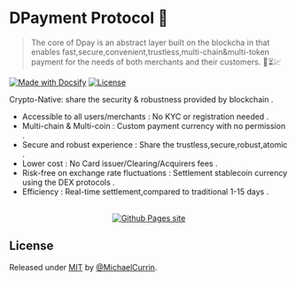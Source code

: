 # DPayment Protocol :star2:

> The core of Dpay is an abstract layer built on the blockcha in that enables fast,secure,convenient,trustless,multi-chain&multi-token payment for the needs of both merchants and their customers. :repeat_one::hourglass_flowing_sand::chart:

[![Made with Docsify](https://img.shields.io/badge/docs-docsifyJS-blue)](https://docsify.js.org/ "Go to Docsify homepage")
[![License](https://img.shields.io/badge/License-MIT-blue)](#license "Go to License section")


<div align="center">
    <a href="https://dpay.systems>
        <img width="250" src="/logo.png"
            alt="DPayment logo" 
            title="Go to dpayment's docs site">
    </a>
</div>


Crypto-Native: share the security & robustness provided by blockchain .
- Accessible to all users/merchants : No KYC or registration needed .
- Multi-chain & Multi-coin : Custom payment currency with no permission .
- Secure and robust experience : Share the trustless,secure,robust,atomic .
- Lower cost : No Card issuer/Clearing/Acquirers fees .
- Risk-free on exchange rate fluctuations : Settlement stablecoin currency using the DEX protocols . 
- Efficiency : Real-time settlement,compared to traditional 1-15 days .

<br>

<div align="center">
    <a href="https://github.com/dpay-systems">
        <img src="https://img.shields.io/badge/View-Documentation-f967f9?style=for-the-badge" 
            alt="Github Pages site" 
            title="Go to dpayment's docs site" >
    </a>
</div>


## License

Released under [MIT](/LICENSE) by [@MichaelCurrin](https://github.com/MichaelCurrin).
